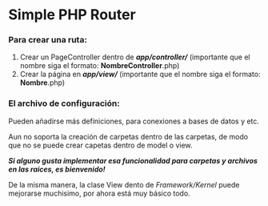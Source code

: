 # Simple PHP Router

### Para crear una ruta:
1. Crear un PageController dentro de ***app/controller/*** (importante que el nombre siga el formato: **NombreController**.php)
2. Crear la página en ***app/view/*** (importante que el nombre siga el formato: **Nombre**.php)

### El archivo de configuración:
Pueden añadirse más definiciones, para conexiones a bases de datos y etc.

Aun no soporta la creación de carpetas dentro de las carpetas, de modo que no se puede crear capetas dentro de model o view. 

***Si alguno gusta implementar esa funcionalidad para carpetas y archivos en las raices, es bienvenido!***

De la misma manera, la clase View dento de *Framework/Kernel* puede mejorarse muchisimo, por ahora está muy básico todo.